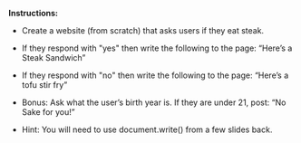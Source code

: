  **Instructions:**

* Create a website (from scratch) that asks users if they eat steak.

* If they respond with "yes" then write the following to the page: “Here’s a Steak Sandwich”

* If they respond with "no" then write the following to the page: “Here’s a tofu stir fry”

* Bonus: Ask what the user’s birth year is. If they are under 21, post: “No Sake for you!” 

* Hint: You will need to use document.write() from a few slides back.

